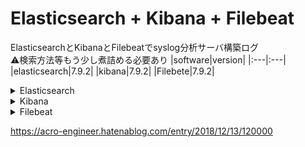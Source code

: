 # Elasticsearch + Kibana + Filebeat
ElasticsearchとKibanaとFilebeatでsyslog分析サーバ構築ログ  
:warning:検索方法等もう少し煮詰める必要あり
|software|version|
|:---|:---|
|elasticsearch|7.9.2|
|kibana|7.9.2|
|Filebete|7.9.2|

<details>
<summary>Elasticsearch</summary>

## ■ インストール
```
# cat <<EOF > /etc/yum.repos.d/elasticsearch.repo
[elasticsearch]
name=Elasticsearch repository for 7.x packages
baseurl=https://artifacts.elastic.co/packages/7.x/yum
gpgcheck=1
gpgkey=https://artifacts.elastic.co/GPG-KEY-elasticsearch
enabled=0
autorefresh=1
type=rpm-md
EOF
```
```
### Elasticsearchのインストール
# yum install --enablerepo=elasticsearch elasticsearch
```
```
# systemctl daemon-reload
# systemctl start elasticsearch.service
# systemctl enable elasticsearch.service
```
## ■ 設定
```
# vi /usr/lib/systemd/system/elasticsearch.service
```
```

```
Elasticsearchの割り当てメモリを変更(ヒープサイズ)します。  
`Xms`と`Xmx`の値は等しくすること。デフォルトでは以下のように1GBが指定されています。  
全メモリの50%を越えないように設定するのが推奨されているようです。
```
# vi /etc/elasticsearch/jvm.options
```
```
-Xms1g
-Xmx1g
```
```
# vi /etc/elasticsearch/elasticsearch.yml
```
```
# ---------------------------------- Network -----------------------------------
### 接続元IPアドレス制限
-  network.host: 192.168.0.1
+  network.host: 0.0.0.0

# --------------------------------- Discovery ----------------------------------
### クラスタを組まないようにする
+  discovery.type: single-node

### 末尾に追記
+  # ---------------------------------- For kibana -----------------------------------
+  http.cors.enabled: true
```
</details>

<details>
<summary>Kibana</summary>

## ■ インストール
```
# rpm --import https://artifacts.elastic.co/GPG-KEY-elasticsearch
```
```
# cat <<EOF > /etc/yum.repos.d/kibana.repo
[kibana-7.x]
name=Kibana repository for 7.x packages
baseurl=https://artifacts.elastic.co/packages/7.x/yum
gpgcheck=1
gpgkey=https://artifacts.elastic.co/GPG-KEY-elasticsearch
enabled=1
autorefresh=1
type=rpm-md
EOF
```
```
### kibanaのインストール
# yum install kibana
```
```
# systemctl daemon-reload
# systemctl start kibana.service
# systemctl enable kibana.service
```
## ■ 設定
```
# vi /etc/kibana/kibana.yml
```
```
### 接続元IPアドレス制限
-  #server.host: "localhost"
+  server.host: "0.0.0.0"

### 日本語化
-  #i18n.defaultLocale: "en"
+  i18n.locale: "ja-JP"
```
</details>

<details>
<summary>Filebeat</summary>

## ■ インストール
```
# curl -L -O https://artifacts.elastic.co/downloads/beats/filebeat/filebeat-7.9.2-x86_64.rpm
# rpm -vi filebeat-7.9.2-x86_64.rpm
```
## ■ 設定
```
# vi /etc/filebeat/filebeat.yml
```
```
# =================================== Kibana ===================================
-  #host: "localhost:5601"
+  host: "localhost:5601"
```
```
# cp -i /etc/filebeat/modules.d/system.yml.disabled /etc/filebeat/modules.d/system.yml
# vi /etc/filebeat/modules.d/system.yml
```
```
- module: system
  syslog:
    enabled: true
-     #var.paths:
+     var.paths: ["/var/log/messages*"]
```
```
# filebeat modules enable system
```
```
# filebeat setup
# systemctl start filebeat
# systemctl enable filebeat
```
</details>

https://acro-engineer.hatenablog.com/entry/2018/12/13/120000  
